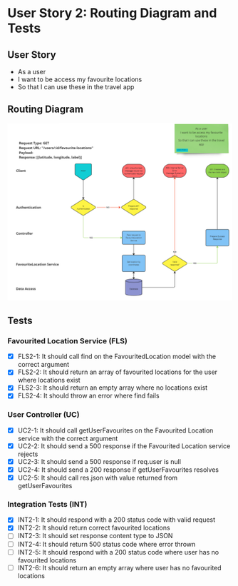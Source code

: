 # User Story 2: Routing Diagram and Tests

## User Story

- As a user
- I want to be access my favourite locations
- So that I can use these in the travel app

## Routing Diagram

![User story 1 Routing diagram](./images/user-story-2-routing-diagram.PNG)

## Tests

### Favourited Location Service (FLS)

- [x] FLS2-1: It should call find on the FavouritedLocation model with the correct argument
- [x] FLS2-2: It should return an array of favourited locations for the user where locations exist
- [x] FLS2-3: It should return an empty array where no locations exist
- [x] FLS2-4: It should throw an error where find fails

### User Controller (UC)

- [x] UC2-1: It should call getUserFavourites on the Favourited Location service with the correct argument
- [x] UC2-2: It should send a 500 response if the Favourited Location service rejects
- [x] UC2-3: It should send a 500 response if req.user is null
- [x] UC2-4: It should send a 200 response if getUserFavourites resolves
- [x] UC2-5: It should call res.json with value returned from getUserFavourites

### Integration Tests (INT)

- [x] INT2-1: It should respond with a 200 status code with valid request
- [x] INT2-2: It should return correct favourited locations
- [ ] INT2-3: It should set response content type to JSON
- [ ] INT2-4: It should return 500 status code where error thrown
- [ ] INT2-5: It should respond with a 200 status code where user has no favourited locations
- [ ] INT2-6: It should return an empty array where user has no favourited locations
